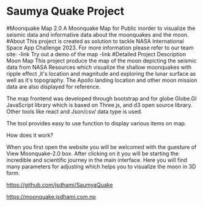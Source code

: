 # Saumya Quake Project
#Moonquake Map 2.0
A Moonquake Map for Public inorder to visualize the seismic data and informative data about the moonquakes and the moon.
#About
This project is created as solution to tackle NASA International Space App Challenge 2023.
For more information please refer to our team site:
-link
Try out a demo of the map
-link
#Detailed Project Description 
Moon Map
This project produce the map of the moon depicting the seismic data from NASA Resources which visualize the shallow moonquakes with ripple effect ,it's location and magnitude and exploring the lunar surface as well as it's topography. The Apollo landing location and other moon mission data are also displayed for reference.

The map frontend was developed through bootstrap and for globe Globe.Gl JavaScript library which is based on Three.js, and d3 open source library. Other tools like react and Json/csv/ data type is used. 

The tool provides easy to use function to display various items on map.

How does it work?

When you first open the website you will be welcomed with the guesture of View Moonquake-2.0 box. After clicking on it you will be starting the incredible and scientific journey in the main interface. Here you will find many parameters for adjusting which helps you to visualize the moon in 3D form.




https://github.com/jsdhami/SaumyaQuake

https://moonquake.jsdhami.com.np
